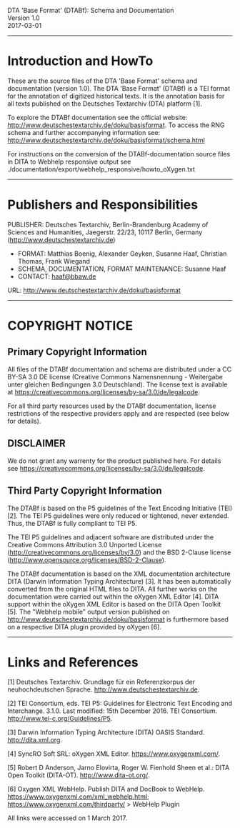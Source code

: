 DTA 'Base Format' (DTABf): Schema and Documentation  
Version 1.0  
2017-03-01 

---
# Introduction and HowTo 

These are the source files of the DTA 'Base Format' schema and 
documentation (version 1.0). The DTA 'Base Format' (DTABf) is a TEI 
format for the annotation of digitized historical texts. It is the 
annotation basis for all texts published on the Deutsches Textarchiv 
(DTA) platform [1].

To explore the DTABf documentation see the official website:
http://www.deutschestextarchiv.de/doku/basisformat. 
To access the RNG schema and further accompanying information see: 
http://www.deutschestextarchiv.de/doku/basisformat/schema.html

For instructions on the conversion of the DTABf-documentation 
source files in DITA to Webhelp responsive output see 
./documentation/export/webhelp_responsive/howto_oXygen.txt

---
# Publishers and Responsibilities

PUBLISHER: Deutsches Textarchiv, Berlin-Brandenburg Academy of 
Sciences and Humanities, Jaegerstr. 22/23, 10117 Berlin, Germany
(http://www.deutschestextarchiv.de)

* 	FORMAT: Matthias Boenig, Alexander Geyken, Susanne Haaf, 
	Christian Thomas, Frank Wiegand
* 	SCHEMA, DOCUMENTATION, FORMAT MAINTENANCE: Susanne Haaf
*	CONTACT: haaf@bbaw.de

URL: http://www.deutschestextarchiv.de/doku/basisformat

---
# COPYRIGHT NOTICE

## Primary Copyright Information

All files of the DTABf documentation and schema are distributed 
under a CC BY-SA 3.0 DE license (Creative Commons Namensnennung - 
Weitergabe unter gleichen Bedingungen 3.0 Deutschland). 
The license text is available at 
https://creativecommons.org/licenses/by-sa/3.0/de/legalcode.

For all third party resources used by the DTABf documentation,
license restrictions of the respective providers apply and
are respected (see below for details).

## DISCLAIMER

We do not grant any warrenty for the product published here. 
For details see
https://creativecommons.org/licenses/by-sa/3.0/de/legalcode.

## Third Party Copyright Information

The DTABf is based on the P5 guidelines of the Text Encoding 
Initiative (TEI) [2]. The TEI P5 guidelines were only reduced or 
tightened, never extended. Thus, the DTABf is fully compliant to 
TEI P5.  

The TEI P5 guidelines and adjacent software are distributed under 
the Creative Commons Attribution 3.0 Unported License 
(http://creativecommons.org/licenses/by/3.0) and the BSD 2-Clause 
license (http://www.opensource.org/licenses/BSD-2-Clause).

The DTABf documentation is based on the XML documentation 
architecture DITA (Darwin Information Typing Architecture) [3]. 
It has been automatically converted from the original HTML files 
to DITA. All further works on the documentation were carried out 
within the oXygen XML Editor [4]. DITA support within the oXygen 
XML Editor is based on the DITA Open Toolkit [5]. The 
"Webhelp mobile" output version published on 
http://www.deutschestextarchiv.de/doku/basisformat is furthermore
based on a respective DITA plugin provided by oXygen [6].

---
# Links and References

[1] Deutsches Textarchiv. Grundlage für ein Referenzkorpus der 
neuhochdeutschen Sprache. http://www.deutschestextarchiv.de.

[2] TEI Consortium, eds. TEI P5: Guidelines for Electronic Text 
Encoding and Interchange. 3.1.0. Last modified: 15th December 2016.
TEI Consortium. http://www.tei-c.org/Guidelines/P5.

[3] Darwin Information Typing Architecture (DITA) OASIS Standard. 
http://dita.xml.org.

[4] SyncRO Soft SRL: oXygen XML Editor. https://www.oxygenxml.com/.

[5] Robert D Anderson, Jarno Elovirta, Roger W. Fienhold Sheen et al.: 
DITA Open Toolkit (DITA-OT). http://www.dita-ot.org/.

[6] Oxygen XML WebHelp. Publish DITA and DocBook to WebHelp. 
https://www.oxygenxml.com/xml_webhelp.html; https://www.oxygenxml.com/thirdparty/ > WebHelp Plugin

All links were accessed on 1 March 2017.